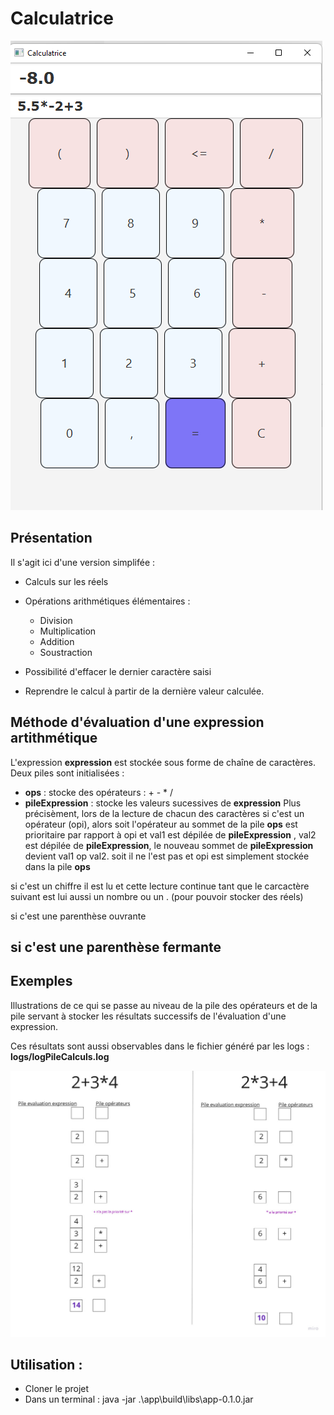 # Calculatrice

![](calculatriceJava.png)

## Présentation

Il s'agit ici d'une version simplifée :

-   Calculs sur les réels

-   Opérations arithmétiques élémentaires :
    -   Division
    -   Multiplication
    -   Addition
    -   Soustraction

-   Possibilité d'effacer le dernier caractère saisi

-   Reprendre le calcul à partir de la dernière valeur calculée.

## Méthode d'évaluation d'une expression artithmétique

L'expression **expression** est stockée sous forme de chaîne de caractères.
Deux piles sont initialisées : 
-   **ops** : stocke des opérateurs : + - * / 
-   **pileExpression** : stocke les valeurs sucessives de **expression**
Plus précisèment, lors de la lecture de chacun des caractères si 
c'est un opérateur (opi), alors soit
l'opérateur au sommet de la pile **ops** est prioritaire par rapport à opi et 
val1 est dépilée de **pileExpression** , val2 est dépilée de **pileExpression**, le nouveau sommet de **pileExpression** devient
val1 op val2.
soit il ne l'est pas et opi est simplement stockée dans la pile **ops**

si c'est un chiffre il est lu et cette lecture continue tant que le carcactère suivant est lui aussi un nombre ou un . (pour pouvoir stocker des réels)


si c'est une parenthèse ouvrante

si c'est une parenthèse fermante
-   

## Exemples

Illustrations de ce qui se passe au niveau de la pile des opérateurs et de la pile servant à stocker les résultats successifs de l'évaluation d'une expression.   

Ces résultats sont aussi observables dans le fichier généré par les logs : **logs/logPileCalculs.log**   

![](exemplesPile.jpg)

## Utilisation :

-   Cloner le projet
-   Dans un terminal : java -jar .\app\build\libs\app-0.1.0.jar
